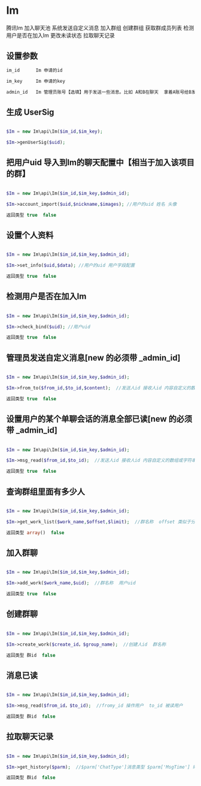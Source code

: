# Im

腾讯Im 加入聊天池 系统发送自定义消息 加入群组 创建群组 获取群成员列表 检测用户是否在加入Im 更改未读状态 拉取聊天记录 

## 设置参数
```php
im_id      Im 申请的id

im_key     Im 申请的key

admin_id   Im 管理员账号【选填】用于发送一些消息。比如 A和B在聊天  拿着A账号给B发送一条消息 或者 创建群组 查询群组等

```
## 生成 UserSig

```php

$Im = new Im\api\Im($im_id,$im_key);

$Im->genUserSig($uid);

```
## 把用户uid 导入到Im的聊天配置中【相当于加入该项目的群】  

```php

$Im = new Im\api\Im($im_id,$im_key,$admin_id);

$Im->account_import($uid,$nickname,$images); //用户的uid 姓名 头像

返回类型 true  false

```
## 设置个人资料

```php

$Im = new Im\api\Im($im_id,$im_key,$admin_id);

$Im->set_info($uid,$data); //用户的uid 用户字段配置

返回类型 true  false

```
## 检测用户是否在加入Im

```php

$Im = new Im\api\Im($im_id,$im_key,$admin_id);

$Im->check_bind($uid); //用户uid

返回类型 true  false

```

## 管理员发送自定义消息[new 的必须带 _admin_id]

```php

$Im = new Im\api\Im($im_id,$im_key,$admin_id);

$Im->from_to($from_id,$to_id,$content);  //发送人id 接收人id 内容自定义的数组或字符串

返回类型 true  false

```

## 设置用户的某个单聊会话的消息全部已读[new 的必须带 _admin_id]

```php

$Im = new Im\api\Im($im_id,$im_key,$admin_id);

$Im->msg_read($from_id,$to_id);  //发送人id 接收人id 内容自定义的数组或字符串

返回类型 true  false

```
## 查询群组里面有多少人

```php

$Im = new Im\api\Im($im_id,$im_key,$admin_id);

$Im->get_work_list($work_name,$offset,$limit);  //群名称  offset 类似于分页 limit 每页几条

返回类型 array()  false

```

## 加入群聊

```php

$Im = new Im\api\Im($im_id,$im_key,$admin_id);

$Im->add_work($work_name,$uid);  //群名称  用户uid

返回类型 true  false

```

## 创建群聊

```php

$Im = new Im\api\Im($im_id,$im_key,$admin_id);

$Im->create_work($create_id，$group_name);  //创建人id  群名称

返回类型 群id  false

```

## 消息已读

```php

$Im = new Im\api\Im($im_id,$im_key,$admin_id);

$Im->msg_read($from_id，$to_id);  //fromy_id 操作用户  to_id 被读用户

返回类型 群id  false

```

## 拉取聊天记录

```php

$Im = new Im\api\Im($im_id,$im_key,$admin_id);

$Im->get_history($parm);  //$parm['ChatType']消息类型 $parm['MsgTime'] 时间戳 2021010221=2021年10月1日21时-21时59分记录

返回类型 群id  false

```

